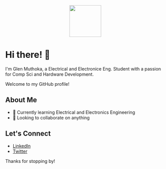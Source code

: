 <div id="header" align="center">
  <img src="https://media.giphy.com/media/M9gbBd9nbDrOTu1Mqx/giphy.gif" width="100"/>
</div>

# Hi there! 👋

I'm Glen Muthoka, a Electrical and Electronice Eng. Student with a passion for Comp Sci and Hardware Development. 

Welcome to my GitHub profile!

## About Me

- 🌱 Currently learning Electrical and Electronics Engineering
- 👯 Looking to collaborate on anything


## Let's Connect

- [LinkedIn](https://www.linkedin.com/in/yourname/)
- [Twitter](https://twitter.com/yourusername)

Thanks for stopping by!
